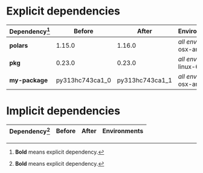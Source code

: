 # Explicit dependencies

|Dependency[^1]|Before|After|Environments|
|-|-|-|-|
|**polars**|1.15.0|1.16.0|*all envs* on osx-arm64|
|**pkg**|0.23.0|0.23.0|*all envs* on linux-64|
|**my-package**|py313hc743ca1_0|py313hc743ca1_1|*all envs* on osx-arm64|

# Implicit dependencies

|Dependency[^1]|Before|After|Environments|
|-|-|-|-|


[^1]: **Bold** means explicit dependency.
[^2]: Dependency got downgraded.
